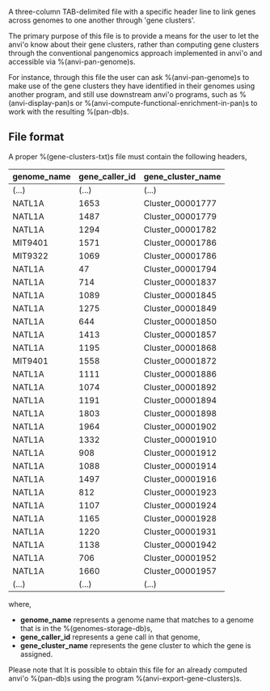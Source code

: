 A three-column TAB-delimited file with a specific header line to link genes across genomes to one another through 'gene clusters'.

The primary purpose of this file is to provide a means for the user to let the anvi'o know about their gene clusters, rather than computing gene clusters through the conventional pangenomics approach implemented in anvi'o and accessible via %(anvi-pan-genome)s.

For instance, through this file the user can ask %(anvi-pan-genome)s to make use of the gene clusters they have identified in their genomes using another program, and still use downstream anvi'o programs, such as %(anvi-display-pan)s or %(anvi-compute-functional-enrichment-in-pan)s to work with the resulting %(pan-db)s.

## File format

A proper %(gene-clusters-txt)s file must contain the following headers,

|**genome_name**|**gene_caller_id**|**gene_cluster_name**|
|:--|:--|:--|
|(...)|(...)|(...)|
|NATL1A|1653|Cluster_00001777|
|NATL1A|1487|Cluster_00001779|
|NATL1A|1294|Cluster_00001782|
|MIT9401|1571|Cluster_00001786|
|MIT9322|1069|Cluster_00001786|
|NATL1A|47|Cluster_00001794|
|NATL1A|714|Cluster_00001837|
|NATL1A|1089|Cluster_00001845|
|NATL1A|1275|Cluster_00001849|
|NATL1A|644|Cluster_00001850|
|NATL1A|1413|Cluster_00001857|
|NATL1A|1195|Cluster_00001868|
|MIT9401|1558|Cluster_00001872|
|NATL1A|1111|Cluster_00001886|
|NATL1A|1074|Cluster_00001892|
|NATL1A|1191|Cluster_00001894|
|NATL1A|1803|Cluster_00001898|
|NATL1A|1964|Cluster_00001902|
|NATL1A|1332|Cluster_00001910|
|NATL1A|908|Cluster_00001912|
|NATL1A|1088|Cluster_00001914|
|NATL1A|1497|Cluster_00001916|
|NATL1A|812|Cluster_00001923|
|NATL1A|1107|Cluster_00001924|
|NATL1A|1165|Cluster_00001928|
|NATL1A|1220|Cluster_00001931|
|NATL1A|1138|Cluster_00001942|
|NATL1A|706|Cluster_00001952|
|NATL1A|1660|Cluster_00001957|
|(...)|(...)|(...)|

where,

* **genome_name** represents a genome name that matches to a genome that is in the %(genomes-storage-db)s,
* **gene_caller_id** represents a gene call in that genome,
* **gene_cluster_name** represents the gene cluster to which the gene is assigned.

Please note that It is possible to obtain this file for an already computed anvi'o %(pan-db)s using the program %(anvi-export-gene-clusters)s.
